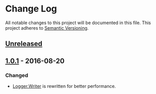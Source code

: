 # Change Log

All notable changes to this project will be documented in this file.
This project adheres to [Semantic Versioning](http://semver.org/).

## [Unreleased]

## [1.0.1] - 2016-08-20
### Changed
- [Logger.Writer](https://godoc.org/github.com/cybozu-go/log#Logger.Writer) is rewritten for better performance.

[Unreleased]: https://github.com/cybozu-go/aptutil/compare/v1.0.1...HEAD
[1.0.1]: https://github.com/cybozu-go/aptutil/compare/v1.0.0...v1.0.1
